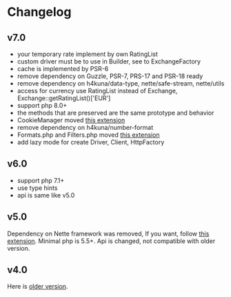 # Changelog

## v7.0

- your temporary rate implement by own RatingList
- custom driver must be to use in Builder, see to ExchangeFactory
- cache is implemented by PSR-6
- remove dependency on Guzzle, PSR-7, PRS-17 and PSR-18 ready
- remove dependency on h4kuna/data-type, nette/safe-stream, nette/utils
- access for currency use RatingList instead of Exchange, Exchange::getRatingList()['EUR']
- support php 8.0+
- the methods that are preserved are the same prototype and behavior
- CookieManager moved [this extension](//github.com/h4kuna/exchange-nette)
- remove dependency on h4kuna/number-format
- Formats.php and Filters.php moved [this extension](//github.com/h4kuna/exchange-nette)
- add lazy mode for create Driver, Client, HttpFactory

## v6.0

- support php 7.1+
- use type hints
- api is same like v5.0


## v5.0

Dependency on Nette framework was removed, If you want, follow [this extension](//github.com/h4kuna/exchange-nette). Minimal php is 5.5+. Api is changed, not compatible with older version.


## v4.0

Here is [older version](//github.com/h4kuna/exchange/tree/v4.2.2).
